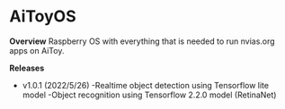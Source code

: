 # AiToyOS

**Overview**
Raspberry OS with everything that is needed to run nvias.org apps on AiToy.

**Releases**
- v1.0.1 (2022/5/26)
    -Realtime object detection using Tensorflow lite model 
    -Object recognition using Tensorflow 2.2.0 model (RetinaNet) 